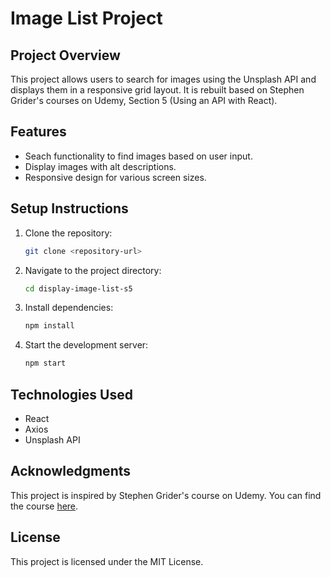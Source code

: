 # Image List Project

## Project Overview

This project allows users to search for images using the Unsplash API and displays them in a responsive grid layout. It is rebuilt based on Stephen Grider's courses on Udemy, Section 5 (Using an API with React).

## Features

-   Seach functionality to find images based on user input.
-   Display images with alt descriptions.
-   Responsive design for various screen sizes.

## Setup Instructions

1. Clone the repository:

    ```bash
    git clone <repository-url>
    ```

2. Navigate to the project directory:
    ```bash
    cd display-image-list-s5
    ```
3. Install dependencies:
    ```bash
    npm install
    ```
4. Start the development server:
    ```bash
    npm start
    ```

## Technologies Used

-   React
-   Axios
-   Unsplash API

## Acknowledgments

This project is inspired by Stephen Grider's course on Udemy. You can find the course [here](https://www.udemy.com/course/react-redux/).

## License

This project is licensed under the MIT License.
